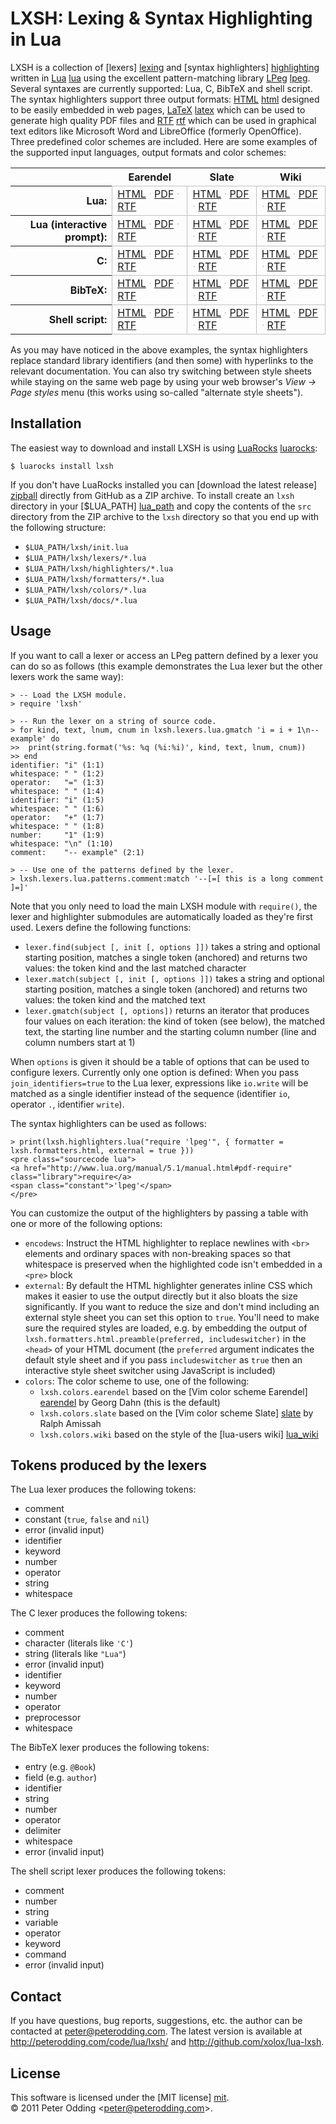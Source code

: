 # LXSH: Lexing & Syntax Highlighting in Lua

LXSH is a collection of [lexers] [lexing] and [syntax highlighters] [highlighting] written in [Lua] [lua] using the excellent pattern-matching library [LPeg] [lpeg]. Several syntaxes are currently supported: Lua, C, BibTeX and shell script. The syntax highlighters support three output formats: [HTML] [html] designed to be easily embedded in web pages, [LaTeX] [latex] which can be used to generate high quality PDF files and [RTF] [rtf] which can be used in graphical text editors like Microsoft Word and LibreOffice (formerly OpenOffice). Three predefined color schemes are included. Here are some examples of the supported input languages, output formats and color schemes:

<table cellspacing=0 cellpadding=4>
 <tr>
  <th>&nbsp;</th>
  <th style="border-bottom: 1px solid silver">Earendel</th>
  <th style="border-bottom: 1px solid silver">Slate</th>
  <th style="border-bottom: 1px solid silver">Wiki</th>
 </tr>
 <tr>
  <th style="border-right: 1px solid silver; text-align: right">Lua:</th>
  <td style="border-right: 1px solid silver; border-bottom: 1px solid silver">
   <a href="http://peterodding.com/code/lua/lxsh/examples/earendel/apr.lua.html">HTML</a>
   <span style="color: silver">·</span>
   <a href="http://peterodding.com/code/lua/lxsh/examples/earendel/apr.lua.pdf">PDF</a>
   <span style="color: silver">·</span>
   <a href="http://peterodding.com/code/lua/lxsh/examples/earendel/apr.lua.rtf">RTF</a>
  </td>
  <td style="border-right: 1px solid silver; border-bottom: 1px solid silver">
   <a href="http://peterodding.com/code/lua/lxsh/examples/slate/apr.lua.html">HTML</a>
   <span style="color: silver">·</span>
   <a href="http://peterodding.com/code/lua/lxsh/examples/slate/apr.lua.pdf">PDF</a>
   <span style="color: silver">·</span>
   <a href="http://peterodding.com/code/lua/lxsh/examples/slate/apr.lua.rtf">RTF</a>
  </td>
  <td style="border-right: 1px solid silver; border-bottom: 1px solid silver">
   <a href="http://peterodding.com/code/lua/lxsh/examples/wiki/apr.lua.html">HTML</a>
   <span style="color: silver">·</span>
   <a href="http://peterodding.com/code/lua/lxsh/examples/wiki/apr.lua.pdf">PDF</a>
   <span style="color: silver">·</span>
   <a href="http://peterodding.com/code/lua/lxsh/examples/wiki/apr.lua.rtf">RTF</a>
  </td>
 </tr>
 <tr>
  <th style="border-right: 1px solid silver; text-align: right">Lua (interactive prompt):</th>
  <td style="border-right: 1px solid silver; border-bottom: 1px solid silver">
   <a href="http://peterodding.com/code/lua/lxsh/examples/earendel/prompt.lua.html">HTML</a>
   <span style="color: silver">·</span>
   <a href="http://peterodding.com/code/lua/lxsh/examples/earendel/prompt.lua.pdf">PDF</a>
   <span style="color: silver">·</span>
   <a href="http://peterodding.com/code/lua/lxsh/examples/earendel/prompt.lua.rtf">RTF</a>
  </td>
  <td style="border-right: 1px solid silver; border-bottom: 1px solid silver">
   <a href="http://peterodding.com/code/lua/lxsh/examples/slate/prompt.lua.html">HTML</a>
   <span style="color: silver">·</span>
   <a href="http://peterodding.com/code/lua/lxsh/examples/slate/prompt.lua.pdf">PDF</a>
   <span style="color: silver">·</span>
   <a href="http://peterodding.com/code/lua/lxsh/examples/slate/prompt.lua.rtf">RTF</a>
  </td>
  <td style="border-right: 1px solid silver; border-bottom: 1px solid silver">
   <a href="http://peterodding.com/code/lua/lxsh/examples/wiki/prompt.lua.html">HTML</a>
   <span style="color: silver">·</span>
   <a href="http://peterodding.com/code/lua/lxsh/examples/wiki/prompt.lua.pdf">PDF</a>
   <span style="color: silver">·</span>
   <a href="http://peterodding.com/code/lua/lxsh/examples/wiki/prompt.lua.rtf">RTF</a>
  </td>
 </tr>
 <tr>
  <th style="border-right:1px solid silver; text-align: right">C:</th>
  <td style="border-right: 1px solid silver; border-bottom: 1px solid silver">
   <a href="http://peterodding.com/code/lua/lxsh/examples/earendel/lua_apr.c.html">HTML</a>
   <span style="color: silver">·</span>
   <a href="http://peterodding.com/code/lua/lxsh/examples/earendel/lua_apr.c.pdf">PDF</a>
   <span style="color: silver">·</span>
   <a href="http://peterodding.com/code/lua/lxsh/examples/earendel/lua_apr.c.rtf">RTF</a>
  </td>
  <td style="border-right: 1px solid silver; border-bottom: 1px solid silver">
   <a href="http://peterodding.com/code/lua/lxsh/examples/slate/lua_apr.c.html">HTML</a>
   <span style="color: silver">·</span>
   <a href="http://peterodding.com/code/lua/lxsh/examples/slate/lua_apr.c.pdf">PDF</a>
   <span style="color: silver">·</span>
   <a href="http://peterodding.com/code/lua/lxsh/examples/slate/lua_apr.c.rtf">RTF</a>
  </td>
  <td style="border-right: 1px solid silver; border-bottom: 1px solid silver">
   <a href="http://peterodding.com/code/lua/lxsh/examples/wiki/lua_apr.c.html">HTML</a>
   <span style="color: silver">·</span>
   <a href="http://peterodding.com/code/lua/lxsh/examples/wiki/lua_apr.c.pdf">PDF</a>
   <span style="color: silver">·</span>
   <a href="http://peterodding.com/code/lua/lxsh/examples/wiki/lua_apr.c.rtf">RTF</a>
  </td>
 </tr>
 <tr>
  <th style="border-right:1px solid silver; text-align: right">BibTeX:</th>
  <td style="border-right: 1px solid silver; border-bottom: 1px solid silver">
   <a href="http://peterodding.com/code/lua/lxsh/examples/earendel/entry.bib.html">HTML</a>
   <span style="color: silver">·</span>
   <a href="http://peterodding.com/code/lua/lxsh/examples/earendel/entry.bib.pdf">PDF</a>
   <span style="color: silver">·</span>
   <a href="http://peterodding.com/code/lua/lxsh/examples/earendel/entry.bib.rtf">RTF</a>
  </td>
  <td style="border-right: 1px solid silver; border-bottom: 1px solid silver">
   <a href="http://peterodding.com/code/lua/lxsh/examples/slate/entry.bib.html">HTML</a>
   <span style="color: silver">·</span>
   <a href="http://peterodding.com/code/lua/lxsh/examples/slate/entry.bib.pdf">PDF</a>
   <span style="color: silver">·</span>
   <a href="http://peterodding.com/code/lua/lxsh/examples/slate/entry.bib.rtf">RTF</a>
  </td>
  <td style="border-right: 1px solid silver; border-bottom: 1px solid silver">
   <a href="http://peterodding.com/code/lua/lxsh/examples/wiki/entry.bib.html">HTML</a>
   <span style="color: silver">·</span>
   <a href="http://peterodding.com/code/lua/lxsh/examples/wiki/entry.bib.pdf">PDF</a>
   <span style="color: silver">·</span>
   <a href="http://peterodding.com/code/lua/lxsh/examples/wiki/entry.bib.rtf">RTF</a>
  </td>
 </tr>
 <tr>
  <th style="border-right:1px solid silver; text-align: right">Shell script:</th>
  <td style="border-right: 1px solid silver; border-bottom: 1px solid silver">
   <a href="http://peterodding.com/code/lua/lxsh/examples/earendel/gvim.sh.html">HTML</a>
   <span style="color: silver">·</span>
   <a href="http://peterodding.com/code/lua/lxsh/examples/earendel/gvim.sh.pdf">PDF</a>
   <span style="color: silver">·</span>
   <a href="http://peterodding.com/code/lua/lxsh/examples/earendel/gvim.sh.rtf">RTF</a>
  </td>
  <td style="border-right: 1px solid silver; border-bottom: 1px solid silver">
   <a href="http://peterodding.com/code/lua/lxsh/examples/slate/gvim.sh.html">HTML</a>
   <span style="color: silver">·</span>
   <a href="http://peterodding.com/code/lua/lxsh/examples/slate/gvim.sh.pdf">PDF</a>
   <span style="color: silver">·</span>
   <a href="http://peterodding.com/code/lua/lxsh/examples/slate/gvim.sh.rtf">RTF</a>
  </td>
  <td style="border-right: 1px solid silver; border-bottom: 1px solid silver">
   <a href="http://peterodding.com/code/lua/lxsh/examples/wiki/gvim.sh.html">HTML</a>
   <span style="color: silver">·</span>
   <a href="http://peterodding.com/code/lua/lxsh/examples/wiki/gvim.sh.pdf">PDF</a>
   <span style="color: silver">·</span>
   <a href="http://peterodding.com/code/lua/lxsh/examples/wiki/gvim.sh.rtf">RTF</a>
  </td>
 </tr>
</table>

As you may have noticed in the above examples, the syntax highlighters replace standard library identifiers (and then some) with hyperlinks to the relevant documentation. You can also try switching between style sheets while staying on the same web page by using your web browser's *View → Page styles* menu (this works using so-called "alternate style sheets").

## Installation

The easiest way to download and install LXSH is using [LuaRocks] [luarocks]:

    $ luarocks install lxsh

If you don't have LuaRocks installed you can [download the latest release] [zipball] directly from GitHub as a ZIP archive. To install create an `lxsh` directory in your [$LUA_PATH] [lua_path] and copy the contents of the `src` directory from the ZIP archive to the `lxsh` directory so that you end up with the following structure:

 * `$LUA_PATH/lxsh/init.lua`
 * `$LUA_PATH/lxsh/lexers/*.lua`
 * `$LUA_PATH/lxsh/highlighters/*.lua`
 * `$LUA_PATH/lxsh/formatters/*.lua`
 * `$LUA_PATH/lxsh/colors/*.lua`
 * `$LUA_PATH/lxsh/docs/*.lua`

## Usage

If you want to call a lexer or access an LPeg pattern defined by a lexer you can do so as follows (this example demonstrates the Lua lexer but the other lexers work the same way):

    > -- Load the LXSH module.
    > require 'lxsh'

    > -- Run the lexer on a string of source code.
    > for kind, text, lnum, cnum in lxsh.lexers.lua.gmatch 'i = i + 1\n-- example' do
    >>  print(string.format('%s: %q (%i:%i)', kind, text, lnum, cnum))
    >> end
    identifier: "i" (1:1)
    whitespace: " " (1:2)
    operator:   "=" (1:3)
    whitespace: " " (1:4)
    identifier: "i" (1:5)
    whitespace: " " (1:6)
    operator:   "+" (1:7)
    whitespace: " " (1:8)
    number:     "1" (1:9)
    whitespace: "\n" (1:10)
    comment:    "-- example" (2:1)

    > -- Use one of the patterns defined by the lexer.
    > lxsh.lexers.lua.patterns.comment:match '--[=[ this is a long comment ]=]'

Note that you only need to load the main LXSH module with `require()`, the lexer and highlighter submodules are automatically loaded as they're first used. Lexers define the following functions:

 * `lexer.find(subject [, init [, options ]])` takes a string and optional starting position, matches a single token (anchored) and returns two values: the token kind and the last matched character
 * `lexer.match(subject [, init [, options ]])` takes a string and optional starting position, matches a single token (anchored) and returns two values: the token kind and the matched text
 * `lexer.gmatch(subject [, options])` returns an iterator that produces four values on each iteration: the kind of token (see below), the matched text, the starting line number and the starting column number (line and column numbers start at 1)

When `options` is given it should be a table of options that can be used to configure lexers. Currently only one option is defined: When you pass `join_identifiers=true` to the Lua lexer, expressions like `io.write` will be matched as a single identifier instead of the sequence (identifier `io`, operator `.`, identifier `write`).

The syntax highlighters can be used as follows:

    > print(lxsh.highlighters.lua("require 'lpeg'", { formatter = lxsh.formatters.html, external = true }))
    <pre class="sourcecode lua">
    <a href="http://www.lua.org/manual/5.1/manual.html#pdf-require" class="library">require</a>
    <span class="constant">'lpeg'</span>
    </pre>

You can customize the output of the highlighters by passing a table with one or more of the following options:

 * `encodews`: Instruct the HTML highlighter to replace newlines with `<br>` elements and ordinary spaces with non-breaking spaces so that whitespace is preserved when the highlighted code isn't embedded in a `<pre>` block
 * `external`: By default the HTML highlighter generates inline CSS which makes it easier to use the output directly but it also bloats the size significantly. If you want to reduce the size and don't mind including an external style sheet you can set this option to `true`. You'll need to make sure the required styles are loaded, e.g. by embedding the output of `lxsh.formatters.html.preamble(preferred, includeswitcher)` in the `<head>` of your HTML document (the `preferred` argument indicates the default style sheet and if you pass `includeswitcher` as `true` then an interactive style sheet switcher using JavaScript is included)
 * `colors`: The color scheme to use, one of the following:
   * `lxsh.colors.earendel` based on the [Vim color scheme Earendel] [earendel] by Georg Dahn (this is the default)
   * `lxsh.colors.slate` based on the [Vim color scheme Slate] [slate] by Ralph Amissah
   * `lxsh.colors.wiki` based on the style of the [lua-users wiki] [lua_wiki]

## Tokens produced by the lexers

The Lua lexer produces the following tokens:

 * comment
 * constant (`true`, `false` and `nil`)
 * error (invalid input)
 * identifier
 * keyword
 * number
 * operator
 * string
 * whitespace

The C lexer produces the following tokens:

 * comment
 * character (literals like `'C'`)
 * string (literals like `"Lua"`)
 * error (invalid input)
 * identifier
 * keyword 
 * number
 * operator
 * preprocessor
 * whitespace

The BibTeX lexer produces the following tokens:

 * entry (e.g. `@Book`)
 * field (e.g. `author`)
 * identifier
 * string
 * number
 * operator
 * delimiter
 * whitespace
 * error (invalid input)

The shell script lexer produces the following tokens:

 * comment
 * number
 * string
 * variable
 * operator
 * keyword
 * command
 * error (invalid input)

## Contact

If you have questions, bug reports, suggestions, etc. the author can be contacted at <peter@peterodding.com>. The latest version is available at <http://peterodding.com/code/lua/lxsh/> and <http://github.com/xolox/lua-lxsh>.

## License

This software is licensed under the [MIT license] [mit].  
© 2011 Peter Odding &lt;<peter@peterodding.com>&gt;.

[earendel]: http://www.vim.org/scripts/script.php?script_id=2188
[highlighting]: http://en.wikipedia.org/wiki/Syntax_highlighting
[html]: http://en.wikipedia.org/wiki/HTML
[latex]: http://en.wikipedia.org/wiki/LaTeX
[lexing]: http://en.wikipedia.org/wiki/Lexical_analysis
[lpeg]: http://www.inf.puc-rio.br/~roberto/lpeg/
[lua]: http://www.lua.org/
[lua_path]: http://www.lua.org/manual/5.1/manual.html#pdf-package.path
[lua_wiki]: http://lua-users.org/wiki/
[luarocks]: http://www.luarocks.org/
[mit]: http://en.wikipedia.org/wiki/MIT_License
[rtf]: http://en.wikipedia.org/wiki/Rich_Text_Format
[slate]: http://code.google.com/p/vim/source/browse/runtime/colors/slate.vim
[zipball]: http://github.com/xolox/lua-lxsh/zipball/master
